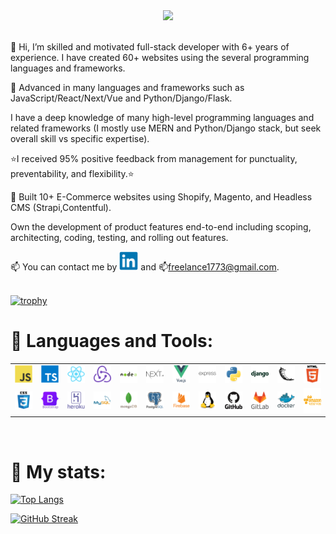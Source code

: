 <div id="header" align="center">
  <img src="https://media.giphy.com/media/M9gbBd9nbDrOTu1Mqx/giphy.gif" width="100"/>
<!--   <div id="badges">
    <a href="/">
      <img src="https://img.shields.io/badge/LinkedIn-blue?style=for-the-badge&logo=linkedin&logoColor=white" alt="LinkedIn Badge"/>
    </a>
    <a href="https://github.com/greenwood0712">
      <img src="https://img.shields.io/badge/GitHub-purple?style=for-the-badge&logo=github&logoColor=white" alt="Youtube Badge"/>
    </a>
    <a href="your-twitter-URL">
      <img src="https://img.shields.io/badge/Twitter-blue?style=for-the-badge&logo=twitter&logoColor=white" alt="Twitter Badge"/>
    </a>
  </div> -->
  <br>
  <img src="https://komarev.com/ghpvc/?username=greenwood712&style=flat-square&color=blue" alt=""/>
</div>
<!-- <div align="center">
  <img src="https://media.giphy.com/media/dWesBcTLavkZuG35MI/giphy.gif" width="600" height="400"/>
</div> -->

👋 Hi, I’m skilled and motivated full-stack developer with 6+ years of experience. I have created 60+ websites using the several programming languages and frameworks.

👀 Advanced in many languages and frameworks such as JavaScript/React/Next/Vue and Python/Django/Flask.

I have a deep knowledge of many high-level programming languages and related frameworks (I mostly use MERN and Python/Django stack, but seek overall skill vs specific expertise).

⭐I received 95% positive feedback from management for punctuality, preventability, and flexibility.⭐

💞️ Built 10+ E-Commerce websites using Shopify, Magento, and Headless CMS (Strapi,Contentful).

Own the development of product features end-to-end including scoping, architecting, coding, testing, and rolling out features.

📫 You can contact me by   <a href='https://www.linkedin.com/in/'><img src="https://github.com/devicons/devicon/blob/master/icons/linkedin/linkedin-original.svg" width="30"/></a> and 📫freelance1773@gmail.com.
<br><br>

[![trophy](https://github-profile-trophy.vercel.app/?username=greenwood0712)](https://github.com/ryo-ma/github-profile-trophy)

# 🔨 Languages and Tools:

<div>
  <table>
    <tr>
      <td><img src="https://github.com/devicons/devicon/blob/master/icons/javascript/javascript-original.svg" title="Javascript" alt="Javascript" width="40"/></td>
      <td><img src="https://github.com/devicons/devicon/blob/master/icons/typescript/typescript-original.svg" title="Typescript" alt="Typescript" width="40"/></td>
      <td><img src="https://github.com/devicons/devicon/blob/master/icons/react/react-original.svg" width="40"/></td>
      <td><img src="https://github.com/devicons/devicon/blob/master/icons/redux/redux-original.svg" width="40"/></td>
      <td><img src="https://github.com/devicons/devicon/blob/master/icons/nodejs/nodejs-original-wordmark.svg" width="40"/></td>
      <td><img src="https://github.com/devicons/devicon/blob/master/icons/nextjs/nextjs-original-wordmark.svg" width="40"/></td>
      <td><img src="https://github.com/devicons/devicon/blob/master/icons/vuejs/vuejs-original-wordmark.svg" width="40"/></td>
      <td><img src="https://github.com/devicons/devicon/blob/master/icons/express/express-original-wordmark.svg" width="40" /></td>
      <td><img src="https://github.com/devicons/devicon/blob/master/icons/python/python-original.svg" width="40"/></td>
      <td><img src="https://github.com/devicons/devicon/blob/master/icons/django/django-plain-wordmark.svg" width="40"/></td>
      <td><img src="https://github.com/devicons/devicon/blob/master/icons/flask/flask-original.svg" width="40"/></td>
      <td><img src="https://github.com/devicons/devicon/blob/master/icons/html5/html5-original-wordmark.svg" width="40"/></td>
    </tr>
    <tr>
      <td><img src="https://github.com/devicons/devicon/blob/master/icons/css3/css3-original-wordmark.svg" width="40"/></td>
      <td><img src="https://github.com/devicons/devicon/blob/master/icons/bootstrap/bootstrap-original-wordmark.svg" width="40"/></td>
      <td><img src="https://github.com/devicons/devicon/blob/master/icons/heroku/heroku-original-wordmark.svg" width="40"/></td>
      <td><img src="https://github.com/devicons/devicon/blob/master/icons/mysql/mysql-original-wordmark.svg" width="40"/></td>
      <td><img src="https://github.com/devicons/devicon/blob/master/icons/mongodb/mongodb-original-wordmark.svg" width="40"/></td>
      <td><img src="https://github.com/devicons/devicon/blob/master/icons/postgresql/postgresql-original-wordmark.svg" width="40"/></td>
      <td><img src="https://github.com/devicons/devicon/blob/master/icons/firebase/firebase-plain-wordmark.svg" width="40"></td>
      <td><img src="https://github.com/devicons/devicon/blob/master/icons/linux/linux-original.svg" width="40"/></td>
      <td><img src="https://github.com/devicons/devicon/blob/master/icons/github/github-original-wordmark.svg" width="40"/></td>
      <td><img src="https://github.com/devicons/devicon/blob/master/icons/gitlab/gitlab-original-wordmark.svg" width="40"/></td>
      <td><img src="https://github.com/devicons/devicon/blob/master/icons/docker/docker-original-wordmark.svg" title="Docker" alt="Docker" width="40"/></td>
      <td><img src="https://github.com/devicons/devicon/blob/master/icons/amazonwebservices/amazonwebservices-plain-wordmark.svg" title="AWS" alt="AWS" width="40" height="40"/></td>
    </tr>
  </table>
</div><br>


# 💖 My stats:

[![Top Langs](https://github-readme-stats.vercel.app/api/top-langs/?username=greenwood0712&layout=compact&theme=bear)](https://github.com/anuraghazra/github-readme-stats)

[![GitHub Streak](http://github-readme-streak-stats.herokuapp.com?user=greenwood0712&theme=green_nur)](https://git.io/streak-stats)

